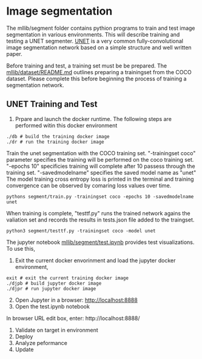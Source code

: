 # Image segmentation

The mllib/segment folder contains pythion programs to train and test image segmentation in various environments.  This will describe training and testing a UNET segmenter.  [UNET](https://arxiv.org/pdf/1505.04597.pdf)  is a very common fully-convolutional image segmentation network based on a simple structure and well written paper.  

Before training and test, a training set must be be prepared.  The [mllib/dataset/README.md](../dataset/README.md) outlines preparing a trainingset from the COCO dataset.  Please complete this before beginning the process of training a segmentation network.

## UNET Training and Test
1. Prpare and launch the docker runtime.  The following steps are performed witin this docker environment
```console
./db # build the training docker image
./dr # run the training docker image
```
Train the unet segmentation with the COCO training set.  "-trainingset coco" parameter specifies the training will be performed on the coco training set.  "-epochs 10" specificies training will complete after 10 passess through the training set.  "-savedmodelname" specifies the saved model name as "unet"  The model training cross entropy loss is printed in the terminal and training convergence can be observed by comaring loss values over time.

```console
pythons segment/train.py -trainingset coco -epochs 10 -savedmodelname unet
```

When training is complete, "testtf.py" runs the trained network agains the valiation set and records the results in tests.json file added to the traingset.   
```console
python3 segment/testtf.py -trainingset coco -model unet
```

The jupyter notebook [mllib/segment/test.ipynb](./segment/test.ipynb) provides test visualizations.  To use this, 
1. Exit the current docker envorinment and load the jupyter docker environment, 
```console
exit # exit the current training docker image
./djpb # build jupyter docker image
./djpr # run jupyter docker image
```
2. Open Jupyter in a browser: [http://localhost:8888](http://localhost:8888)
1. Open the test.ipynb notebook

In browser URL edit box, enter: http://localhost:8888/
1. Validate on target in environment
1. Deploy
1. Analyze peformance
1. Update


